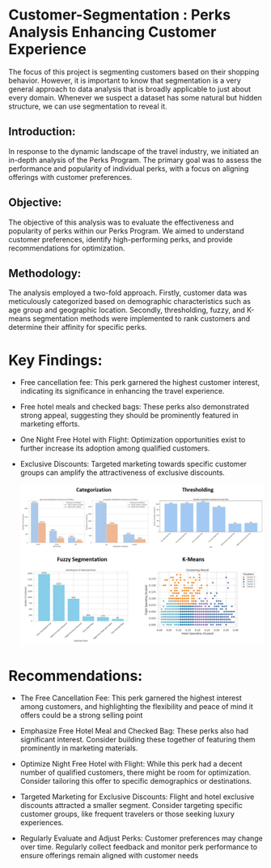 # Customer-Segmentation : Perks Analysis Enhancing Customer Experience
The focus of this project is segmenting customers based on their shopping behavior. However, it is important to know that segmentation is a very general approach to data analysis that is broadly applicable to just about every domain. Whenever we suspect a dataset has some natural but hidden structure, we can use segmentation to reveal it.
## Introduction:
In response to the dynamic landscape of the travel industry, we initiated an in-depth analysis of the Perks Program. The primary goal was to assess the performance and popularity of individual perks, with a focus on aligning offerings with customer preferences.


## Objective:
The objective of this analysis was to evaluate the effectiveness and popularity of perks within our Perks Program. We aimed to understand customer preferences, identify high-performing perks, and provide recommendations for optimization.


## Methodology:
The analysis employed a two-fold approach. Firstly, customer data was meticulously categorized based on demographic characteristics such as age group and geographic location. Secondly, thresholding, fuzzy, and K-means segmentation methods were implemented to rank customers and determine their affinity for specific perks.

# Key Findings:
- Free cancellation fee: This perk garnered the highest customer interest, indicating its significance in enhancing the travel experience.
- Free hotel meals and checked bags: These perks also demonstrated strong appeal, suggesting they should be prominently featured in marketing efforts.
- One Night Free Hotel with Flight: Optimization opportunities exist to further increase its adoption among qualified customers.
- Exclusive Discounts: Targeted marketing towards specific customer groups can amplify the attractiveness of exclusive discounts.

  ![alt text](https://github.com/Fitasdj/Customer-Segmentation/blob/main/Methode.png)
  ![alt text](https://github.com/Fitasdj/Customer-Segmentation/blob/main/Fuzzy%20-%20K_mean.png)

# Recommendations:
- The Free Cancellation Fee: This perk garnered the highest interest among customers, and highlighting the flexibility and peace of mind it offers could be a strong selling point
  
- Emphasize Free Hotel Meal and Checked Bag: These perks also had significant interest. Consider building these together of featuring them prominently in marketing materials.
  
- Optimize Night Free Hotel with Flight: While this perk had a decent number of qualified customers, there might be room for optimization. Consider tailoring this offer to specific demographics or destinations.
  
- Targeted Marketing for Exclusive Discounts: Flight and hotel exclusive discounts attracted a smaller segment. Consider targeting specific customer groups, like frequent travelers or those seeking luxury experiences.
  
- Regularly Evaluate and Adjust Perks: Customer preferences may change over time. Regularly collect feedback and monitor perk performance to ensure offerings remain aligned with customer needs

